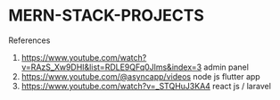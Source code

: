 # MERN-STACK-PROJECTS


References

1. https://www.youtube.com/watch?v=RAzS_Xw9DHI&list=RDLE9QFq0Jlms&index=3 admin panel
2. https://www.youtube.com/@asyncapp/videos node js flutter app
3. https://www.youtube.com/watch?v=_STQHuJ3KA4 react js / laravel
